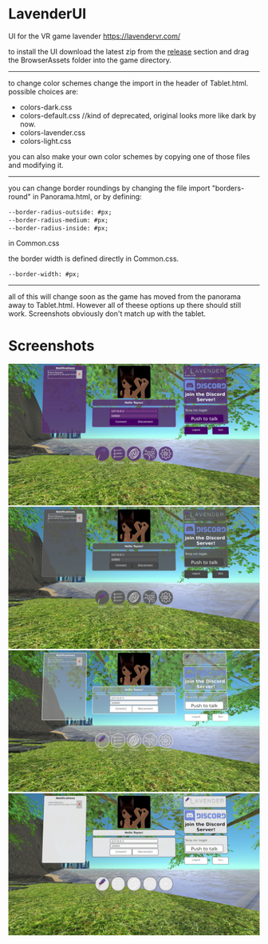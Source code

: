 # LavenderUI
UI for the VR game lavender https://lavendervr.com/

to install the UI download the latest zip from the [release](https://github.com/SupraLP/lavenderUI/releases "release") section and drag the BrowserAssets folder into the game directory.

---
to change color schemes change the import in the header of Tablet.html.
possible choices are:
- colors-dark.css
- colors-default.css //kind of deprecated, original looks more like dark by now.
- colors-lavender.css
- colors-light.css

you can also make your own color schemes by copying one of those files and modifying it.

---
you can change border roundings by changing the file import "borders-round" in Panorama.html,
or by defining:
```
--border-radius-outside: #px;
--border-radius-medium: #px;
--border-radius-inside: #px;
```
in Common.css

the border width is defined directly in Common.css.
```
--border-width: #px;
```

---

all of this will change soon as the game has moved from the panorama away to Tablet.html.
However all of theese options up there should still work.
Screenshots obviously don't match up with the tablet.

# Screenshots
![screenshot](https://github.com/SupraLP/lavenderUI/blob/master/pictures/colors_lavender.jpg)
![screenshot](https://github.com/SupraLP/lavenderUI/blob/master/pictures/colors_dark.jpg)
![screenshot](https://github.com/SupraLP/lavenderUI/blob/master/pictures/colors_default.jpg)
![screenshot](https://github.com/SupraLP/lavenderUI/blob/master/pictures/colors_light.jpg)
